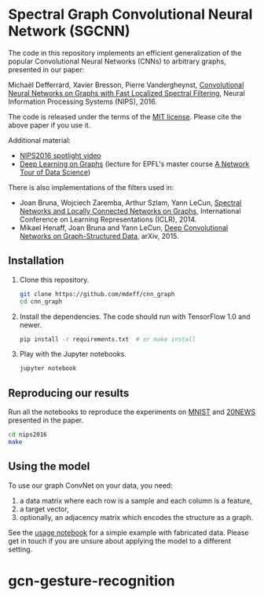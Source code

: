 # Spectral Graph Convolutional Neural Network (SGCNN)

The code in this repository implements an efficient generalization of the
popular Convolutional Neural Networks (CNNs) to arbitrary graphs, presented in
our paper:

Michaël Defferrard, Xavier Bresson, Pierre Vandergheynst, [Convolutional Neural
Networks on Graphs with Fast Localized Spectral Filtering][arXiv], Neural
Information Processing Systems (NIPS), 2016.

The code is released under the terms of the [MIT license](LICENSE.txt). Please
cite the above paper if you use it.

Additional material:
* [NIPS2016 spotlight video][video]
* [Deep Learning on Graphs][slides_ntds]
  (lecture for EPFL's master course [A Network Tour of Data Science][ntds])

[video]: https://www.youtube.com/watch?v=cIA_m7vwOVQ
[slides_ntds]: http://dx.doi.org/10.6084/m9.figshare.4491686
[ntds]: https://github.com/mdeff/ntds_2016

There is also implementations of the filters used in:
* Joan Bruna, Wojciech Zaremba, Arthur Szlam, Yann LeCun, [Spectral Networks
  and Locally Connected Networks on Graphs][bruna], International Conference on
  Learning Representations (ICLR), 2014.
* Mikael Henaff, Joan Bruna and Yann LeCun, [Deep Convolutional Networks on
  Graph-Structured Data][henaff], arXiv, 2015.

[arXiv]:  https://arxiv.org/abs/1606.09375
[bruna]:  https://arxiv.org/abs/1312.6203
[henaff]: https://arxiv.org/abs/1506.05163

## Installation

1. Clone this repository.
   ```sh
   git clone https://github.com/mdeff/cnn_graph
   cd cnn_graph
   ```

2. Install the dependencies. The code should run with TensorFlow 1.0 and newer.
   ```sh
   pip install -r requirements.txt  # or make install
   ```

3. Play with the Jupyter notebooks.
   ```sh
   jupyter notebook
   ```

## Reproducing our results

Run all the notebooks to reproduce the experiments on
[MNIST](nips2016/mnist.ipynb) and [20NEWS](nips2016/20news.ipynb) presented in
the paper.
```sh
cd nips2016
make
```

## Using the model

To use our graph ConvNet on your data, you need:

1. a data matrix where each row is a sample and each column is a feature,
2. a target vector,
3. optionally, an adjacency matrix which encodes the structure as a graph.

See the [usage notebook][usage] for a simple example with fabricated data.
Please get in touch if you are unsure about applying the model to a different
setting.

[usage]: http://nbviewer.jupyter.org/github/mdeff/cnn_graph/blob/outputs/usage.ipynb

# gcn-gesture-recognition